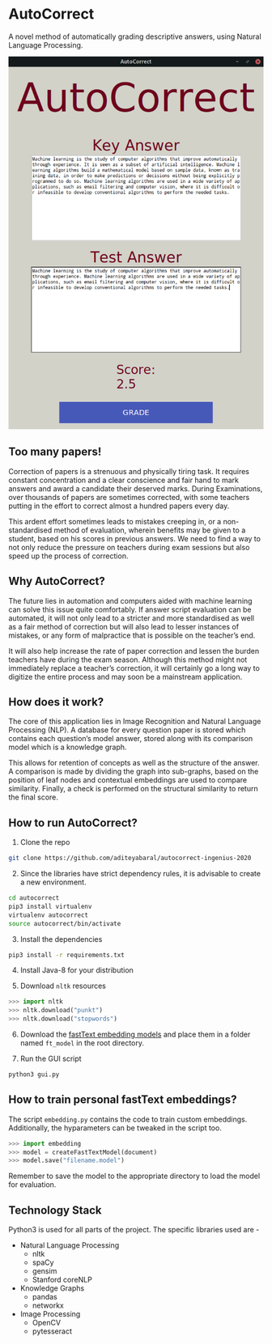 # AutoCorrect
A novel method of automatically grading descriptive answers, using Natural Language Processing.

![Result Image](presentation/screenshots/eval.png)

## Too many papers!

Correction of papers is a strenuous and physically tiring task. It requires constant
concentration and a clear conscience and fair hand to mark answers and award a candidate
their deserved marks. During Examinations, over thousands of papers are sometimes
corrected, with some teachers putting in the effort to correct almost a hundred papers every
day. 

This ardent effort sometimes leads to mistakes creeping in, or a non-standardised
method of evaluation, wherein benefits may be given to a student, based on his scores in
previous answers. We need to find a way to not only reduce the pressure on teachers during
exam sessions but also speed up the process of correction.

## Why AutoCorrect?

The future lies in automation and computers aided with machine learning can solve this
issue quite comfortably. If answer script evaluation can be automated, it will not only lead to
a stricter and more standardised as well as a fair method of correction but will also lead to
lesser instances of mistakes, or any form of malpractice that is possible on the teacher’s
end. 

It will also help increase the rate of paper correction and lessen the burden teachers
have during the exam season. Although this method might not immediately replace a
teacher’s correction, it will certainly go a long way to digitize the entire process and
may soon be a mainstream application.

## How does it work?
The core of this application lies in Image Recognition and Natural Language Processing
(NLP). A database for every question paper is stored which contains each question’s model
answer, stored along with its comparison model which is a knowledge graph. 

This allows for retention of
concepts as well as the structure of the answer. A comparison is made by dividing the graph into sub-graphs, 
based on the position of leaf nodes and contextual embeddings are used to compare similarity. Finally, a check is
performed on the structural similarity to return the final score.

## How to run AutoCorrect?
1. Clone the repo
```bash
git clone https://github.com/aditeyabaral/autocorrect-ingenius-2020
```

2. Since the libraries have strict dependency rules, it is advisable to create a new environment.
```bash
cd autocorrect
pip3 install virtualenv
virtualenv autocorrect
source autocorrect/bin/activate
```

3. Install the dependencies
```bash
pip3 install -r requirements.txt
```

4. Install Java-8 for your distribution

5. Download `nltk` resources
```python
>>> import nltk
>>> nltk.download("punkt")
>>> nltk.download("stopwords")
```

6. Download the [fastText embedding models](https://drive.google.com/drive/folders/1-I1t2GGPYarctoIL7SvM3aJw2LbWphKo?usp=sharing) and place them in a folder named `ft_model` in the root directory.

7. Run the GUI script
```bash
python3 gui.py
```

## How to train personal fastText embeddings?
The script `embedding.py` contains the code to train custom embeddings. Additionally, the hyparameters can 
be tweaked in the script too. 
```Python
>>> import embedding
>>> model = createFastTextModel(document)
>>> model.save("filename.model")
```
Remember to save the model to the appropriate directory to load the model for evaluation. 

## Technology Stack
Python3 is used for all parts of the project. The specific libraries used are -
* Natural Language Processing
  * nltk
  * spaCy
  * gensim
  * Stanford coreNLP
* Knowledge Graphs
  * pandas
  * networkx
* Image Processing 
  * OpenCV
  * pytesseract

